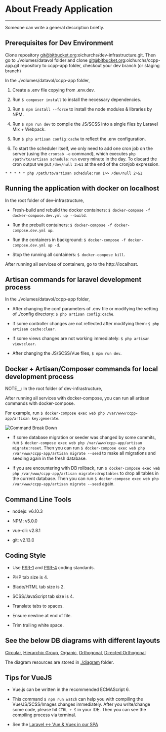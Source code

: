 # About Fready Application
***

Someone can write a general description briefly.

## Prerequisites for Dev Environment

Clone repository git@bitbucket.org:oichurchs/dev-infrastructure.git. 
Then go to ./volumes/datavol folder and clone git@bitbucket.org:oichurchs/ccpp-app.git repository to ccpp-app folder, checkout your dev branch (or staging branch)

In the ./volumes/datavol/ccpp-app folder,

1) Create a .env file copying from .env.dev.

2) Run `$ composer install` to install the necessary dependencies.

3) Run `$ npm install --force` to install the node modules & libraries by NPM. 

4) Run `$ npm run dev` to compile the JS/SCSS into a single files by Laravel Mix + Webpack.

5) Run `$ php artisan config:cache` to reflect the .env configuration.

6) To start the scheduler itself, we only need to add one cron job on the server (using the `crontab -e` command), which executes `php /path/to/artisan schedule:run` every minute in the day. 
To discard the cron output we put `/dev/null 2>&1` at the end of the cronjob expression.

`* * * * * php /path/to/artisan schedule:run 1>> /dev/null 2>&1`

## Running the application with docker on localhost

In the root folder of dev-infrastructure, 

- Fresh-build and rebuild the docker containers: `$ docker-compose -f docker-compose.dev.yml up --build`.

- Run the prebuilt containers: `$ docker-compose -f docker-compose.dev.yml up`. 

- Run the containers in background: `$ docker-compose -f docker-compose.dev.yml up -d`. 

- Stop the running all containers: `$ docker-compose kill`.

After running all services of containers, go to the http://localhost.

## Artisan commands for laravel development process

In the ./volumes/datavol/ccpp-app folder,

- After changing the conf parameters of .env file or modifying the setting of ./config directory: `$ php artisan config:cache`.

- If some controller changes are not reflected after modifying them: `$ php artisan cache:clear`.

- If some views changes are not working immediately: `$ php artisan view:clear`.

- After changing the JS/SCSS/Vue files, `$ npm run dev`. 

## Docker + Artisan/Composer commands for local development process

NOTE__: In the root folder of dev-infrastructure,

After running all services with docker-compose, you can run all artisan commands with docker-compose. 

For example, run `$ docker-compose exec web php /var/www/ccpp-app/artisan key:generate`.

![Command Break Down](https://bytebucket.org/snippets/dmatt522/pX9BM/raw/e004038c2c248005a894e9b5dd02bfa2f5181196/1-XtLoc1ZwMLm1XRVY1ifQuA.png)

- If some database migration or seeder was changed by some commits, run `$ docker-compose exec web php /var/www/ccpp-app/artisan migrate:reset`. 
Then you can run `$ docker-compose exec web php /var/www/ccpp-app/artisan migrate --seed` to make all migrations and seeding again in the fresh database. 

- If you are encountering with DB rollback, run `$ docker-compose exec web php /var/www/ccpp-app/artisan migrate:droptables` to drop all tables in the current database. 
Then you can run `$ docker-compose exec web php /var/www/ccpp-app/artisan migrate --seed` again.

## Command Line Tools

- nodejs: v6.10.3

- NPM: v5.0.0

- vue-cli: v2.8.1

- git: v2.13.0

## Coding Style

- Use [PSR-1](https://github.com/php-fig/fig-standards/blob/master/accepted/PSR-1-basic-coding-standard.md) and [PSR-4](http://www.php-fig.org/psr/psr-4/) coding standards.

- PHP tab size is 4.

- Blade/HTML tab size is 2.

- SCSS/JavaScript tab size is 4.

- Translate tabs to spaces.

- Ensure newline at end of file.

- Trim trailing white space.

## See the below DB diagrams with different layouts

[Circular](https://bytebucket.org/oibitbucket/ccpp-app/raw/60566cacfcb11c9d33347036fd4fe704b1676ee6/diagram/diagram_circular.png?token=19cd53ef41dc8e7682ab44e7961139ac7908619e), 
[Hierarchic Group](https://bytebucket.org/oibitbucket/ccpp-app/raw/60566cacfcb11c9d33347036fd4fe704b1676ee6/diagram/diagram_hierarchic_group.png?token=f4136a48036a99d9a7e5f7d67f94f3f60457976d), 
[Organic](https://bytebucket.org/oibitbucket/ccpp-app/raw/60566cacfcb11c9d33347036fd4fe704b1676ee6/diagram/diagram_organic.png?token=326e9b7ff72179a97dead4ba4a6f8b4d986aa724), 
[Orthogonal](https://bytebucket.org/oibitbucket/ccpp-app/raw/60566cacfcb11c9d33347036fd4fe704b1676ee6/diagram/diagram_orthogonal.png?token=479aea52fed9c26fbc0edb1d81566436fc5c13c4), 
[Directed Orthogonal](https://bytebucket.org/oibitbucket/ccpp-app/raw/60566cacfcb11c9d33347036fd4fe704b1676ee6/diagram/diagram_directed_orthogonal.png?token=7d147be4b4d70b09961060cb774509a32e22b20b)

The diagram resources are stored in [./diagram](https://bitbucket.org/oibitbucket/ccpp-app/src/60566cacfcb11c9d33347036fd4fe704b1676ee6/diagram/?at=staging) folder.

## Tips for VueJS

- Vue.js can be written in the recommended ECMAScript 6.

- This command `$ npm run watch` can help you with compiling the Vue/JS/SCSS/Images changes immediately. 
After you write/change some code, please hit `CTRL + S` in your IDE. Then you can see the compiling process via terminal.

- See the [Laravel <-> Vue & Vuex in our SPA](https://bitbucket.org/oibitbucket/ccpp-app/wiki/Laravel-Vue-Vuex)
